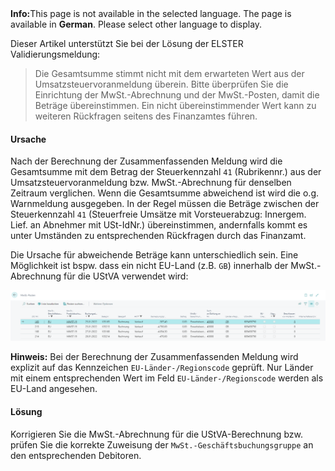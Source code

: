<div class="alert alert-info">
    <i class="fa-solid fa-lightbulb"></i> <strong>Info:</strong>This page is not available in the selected language. The page is available in <b>German</b>. Please select other language to display.
</div>

Dieser Artikel unterstützt Sie bei der Lösung der ELSTER Validierungsmeldung:

> Die Gesamtsumme stimmt nicht mit dem erwarteten Wert aus der Umsatzsteuervoranmeldung überein. Bitte überprüfen Sie die Einrichtung der MwSt.-Abrechnung und der MwSt.-Posten, damit die Beträge übereinstimmen. Ein nicht übereinstimmender Wert kann zu weiteren Rückfragen seitens des Finanzamtes führen.

#### Ursache

Nach der Berechnung der Zusammenfassenden Meldung wird die Gesamtsumme mit dem Betrag der Steuerkennzahl `41` (Rubrikennr.) aus der Umsatzsteuervoranmeldung bzw. MwSt.-Abrechnung für denselben Zeitraum verglichen. Wenn die Gesamtsumme abweichend ist wird die o.g. Warnmeldung ausgegeben.
In der Regel müssen die Beträge zwischen der Steuerkennzahl `41` (Steuerfreie Umsätze mit Vorsteuerabzug: Innergem. Lief. an Abnehmer mit USt-IdNr.) übereinstimmen, andernfalls kommt es unter Umständen zu entsprechenden Rückfragen durch das Finanzamt.

Die Ursache für abweichende Beträge kann unterschiedlich sein. Eine Möglichkeit ist bspw. dass ein nicht EU-Land (z.B. `GB`) innerhalb der MwSt.-Abrechnung für die UStVA verwendet wird:

![MwSt.-Posten](/assets/images/365-business-eric/zmdo-does-not-match-ustva-amount.vat-entries.png)

<div class="alert alert-info">
    <i class="fa-solid fa-lightbulb"></i> <strong>Hinweis:</strong> Bei der Berechnung der Zusammenfassenden Meldung wird explizit auf das Kennzeichen <code>EU-Länder-/Regionscode</code> geprüft. Nur Länder mit einem entsprechenden Wert im Feld <code>EU-Länder-/Regionscode</code> werden als EU-Land angesehen.
</div>

#### Lösung

Korrigieren Sie die MwSt.-Abrechnung für die UStVA-Berechnung bzw. prüfen Sie die korrekte Zuweisung der `MwSt.-Geschäftsbuchungsgruppe` an den entsprechenden Debitoren.
